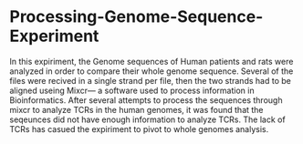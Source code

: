 # Processing-Genome-Sequence-Experiment
In this expiriment, the Genome sequences of Human patients and rats were analyzed in order to compare their whole genome sequence. Several of the files were recived in a single strand per file, then the two strands had to be aligned useing Mixcr— a software used to process information in Bioinformatics. 
After several attempts to process the sequences through mixcr to analyze TCRs in the human genomes, it was found that the seqeunces did not have enough information to analyze TCRs. 
The lack of TCRs has casued the expiriment to pivot to whole genomes analysis. 
